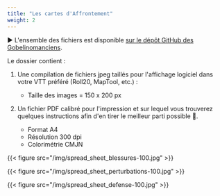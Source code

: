 ```yaml
---
title: "Les cartes d'Affrontement"
weight: 2
---
```


► L'ensemble des fichiers est disponible [sur le dépôt GitHub des Gobelinomanciens](https://github.com/gobelinomanciens/gobelinomanciens.github.io/tree/main/files).

Le dossier contient :

1. Une compilation de fichiers jpeg taillés pour l'affichage logiciel dans votre VTT préféré (Roll20, MapTool, etc.) :
    - Taille des images = 150 x 200 px

1. Un fichier PDF calibré pour l'impression et sur lequel vous trouverez quelques instructions afin d'en tirer le meilleur parti possible 🙂.
    - Format A4
    - Résolution 300 dpi
    - Colorimétrie CMJN



{{< figure src="/img/spread_sheet_blessures-100.jpg" >}}

{{< figure src="/img/spread_sheet_perturbations-100.jpg" >}}

{{< figure src="/img/spread_sheet_defense-100.jpg" >}}
